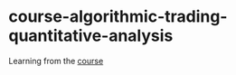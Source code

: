 # course-algorithmic-trading-quantitative-analysis
Learning from the [course](https://www.udemy.com/course/algorithmic-trading-quantitative-analysis-using-python/)
